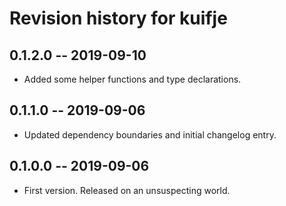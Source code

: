 # Revision history for kuifje

## 0.1.2.0 -- 2019-09-10

* Added some helper functions and type declarations.

## 0.1.1.0 -- 2019-09-06

* Updated dependency boundaries and initial changelog entry.

## 0.1.0.0  -- 2019-09-06

* First version. Released on an unsuspecting world.
